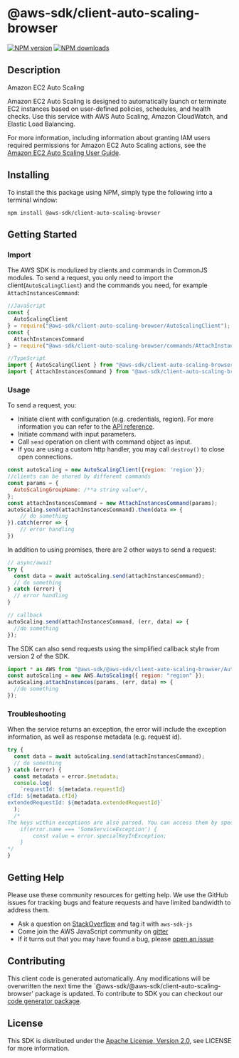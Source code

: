 # @aws-sdk/client-auto-scaling-browser

[![NPM version](https://img.shields.io/npm/v/@aws-sdk/client-auto-scaling-browser/preview.svg)](https://www.npmjs.com/package/@aws-sdk/client-auto-scaling-browser)
[![NPM downloads](https://img.shields.io/npm/dm/@aws-sdk/client-auto-scaling-browser.svg)](https://www.npmjs.com/package/@aws-sdk/client-auto-scaling-browser)

## Description

<fullname>Amazon EC2 Auto Scaling</fullname> <p>Amazon EC2 Auto Scaling is designed to automatically launch or terminate EC2 instances based on user-defined policies, schedules, and health checks. Use this service with AWS Auto Scaling, Amazon CloudWatch, and Elastic Load Balancing.</p> <p>For more information, including information about granting IAM users required permissions for Amazon EC2 Auto Scaling actions, see the <a href="https://docs.aws.amazon.com/autoscaling/ec2/userguide/what-is-amazon-ec2-auto-scaling.html">Amazon EC2 Auto Scaling User Guide</a>.</p>

## Installing

To install the this package using NPM, simply type the following into a terminal window:

```
npm install @aws-sdk/client-auto-scaling-browser
```

## Getting Started

### Import

The AWS SDK is modulized by clients and commands in CommonJS modules. To send a request, you only need to import the client(`AutoScalingClient`) and the commands you need, for example `AttachInstancesCommand`:

```javascript
//JavaScript
const {
  AutoScalingClient
} = require("@aws-sdk/client-auto-scaling-browser/AutoScalingClient");
const {
  AttachInstancesCommand
} = require("@aws-sdk/client-auto-scaling-browser/commands/AttachInstancesCommand");
```

```javascript
//TypeScript
import { AutoScalingClient } from "@aws-sdk/client-auto-scaling-browser/AutoScalingClient";
import { AttachInstancesCommand } from "@aws-sdk/client-auto-scaling-browser/commands/AttachInstancesCommand";
```

### Usage

To send a request, you:

- Initiate client with configuration (e.g. credentials, region). For more information you can refer to the [API reference][].
- Initiate command with input parameters.
- Call `send` operation on client with command object as input.
- If you are using a custom http handler, you may call `destroy()` to close open connections.

```javascript
const autoScaling = new AutoScalingClient({region: 'region'});
//clients can be shared by different commands
const params = {
  AutoScalingGroupName: /**a string value*/,
};
const attachInstancesCommand = new AttachInstancesCommand(params);
autoScaling.send(attachInstancesCommand).then(data => {
    // do something
}).catch(error => {
    // error handling
})
```

In addition to using promises, there are 2 other ways to send a request:

```javascript
// async/await
try {
  const data = await autoScaling.send(attachInstancesCommand);
  // do something
} catch (error) {
  // error handling
}
```

```javascript
// callback
autoScaling.send(attachInstancesCommand, (err, data) => {
  //do something
});
```

The SDK can also send requests using the simplified callback style from version 2 of the SDK.

```javascript
import * as AWS from "@aws-sdk/@aws-sdk/client-auto-scaling-browser/AutoScaling";
const autoScaling = new AWS.AutoScaling({ region: "region" });
autoScaling.attachInstances(params, (err, data) => {
  //do something
});
```

### Troubleshooting

When the service returns an exception, the error will include the exception information, as well as response metadata (e.g. request id).

```javascript
try {
  const data = await autoScaling.send(attachInstancesCommand);
  // do something
} catch (error) {
  const metadata = error.$metadata;
  console.log(
    `requestId: ${metadata.requestId}
cfId: ${metadata.cfId}
extendedRequestId: ${metadata.extendedRequestId}`
  );
  /*
The keys within exceptions are also parsed. You can access them by specifying exception names:
    if(error.name === 'SomeServiceException') {
        const value = error.specialKeyInException;
    }
*/
}
```

## Getting Help

Please use these community resources for getting help. We use the GitHub issues for tracking bugs and feature requests and have limited bandwidth to address them.

- Ask a question on [StackOverflow](https://stackoverflow.com/questions/tagged/aws-sdk-js) and tag it with `aws-sdk-js`
- Come join the AWS JavaScript community on [gitter](https://gitter.im/aws/aws-sdk-js-v3)
- If it turns out that you may have found a bug, please [open an issue](https://github.com/aws/aws-sdk-js-v3/issues)

## Contributing

This client code is generated automatically. Any modifications will be overwritten the next time the `@aws-sdk/@aws-sdk/client-auto-scaling-browser' package is updated. To contribute to SDK you can checkout our [code generator package][].

## License

This SDK is distributed under the
[Apache License, Version 2.0](http://www.apache.org/licenses/LICENSE-2.0),
see LICENSE for more information.

[code generator package]: https://github.com/aws/aws-sdk-js-v3/tree/master/packages/service-types-generator
[api reference]: https://docs.aws.amazon.com/AWSJavaScriptSDK/latest/
